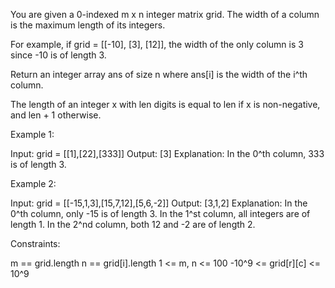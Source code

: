 You are given a 0-indexed m x n integer matrix grid. The width of a column is
the maximum length of its integers.


For example, if grid = [[-10], [3], [12]], the width of the only column is 3
since -10 is of length 3.


Return an integer array ans of size n where ans[i] is the width of the i^th
column.

The length of an integer x with len digits is equal to len if x is
non-negative, and len + 1 otherwise.


Example 1:


Input: grid = [[1],[22],[333]]
Output: [3]
Explanation: In the 0^th column, 333 is of length 3.


Example 2:


Input: grid = [[-15,1,3],[15,7,12],[5,6,-2]]
Output: [3,1,2]
Explanation: 
In the 0^th column, only -15 is of length 3.
In the 1^st column, all integers are of length 1. 
In the 2^nd column, both 12 and -2 are of length 2.



Constraints:


m == grid.length
n == grid[i].length
1 <= m, n <= 100 
-10^9 <= grid[r][c] <= 10^9





